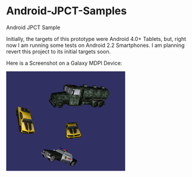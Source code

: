 Android-JPCT-Samples
====================

Android JPCT Sample

Initially, the targets of this prototype were Android 4.0+ Tablets, but, right now I am running some tests on Android 2.2 Smartphones. I am planning revert this project to its initial targets soon.

Here is a Screenshot on a Galaxy MDPI Device:


![Objects with textures](/jpct%20sample%20SS.png)
